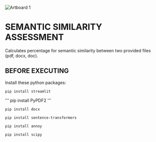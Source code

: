 ![Artboard 1](https://github.com/Estphu/JawadDev/assets/77625791/cf256300-fd98-4245-b7e0-490751ca10f3)
# SEMANTIC SIMILARITY ASSESSMENT

Calculates percentage for semantic similarity between two provided files (pdf, docx, doc).  

## BEFORE EXECUTING

Install these python packages:

```
pip install streamlit
```

'''
pip install PyPDF2
'''

```
pip install docx
```

```
pip install sentence-transformers
```

```
pip install annoy
```

```
pip install scipy
```